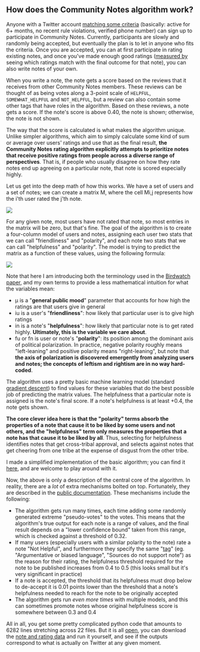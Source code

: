 ## How does the Community Notes algorithm work?

Anyone with a Twitter account [matching some criteria](https://communitynotes.twitter.com/guide/en/contributing/signing-up) (basically: active for 6+ months, no recent rule violations, verified phone number) can sign up to participate in Community Notes. Currently, participants are slowly and randomly being accepted, but eventually the plan is to let in anyone who fits the criteria. Once you are accepted, you can at first participate in rating existing notes, and once you've made enough good ratings ([measured by](https://communitynotes.twitter.com/guide/en/under-the-hood/contributor-scores) seeing which ratings match with the final outcome for that note), you can also write notes of your own.

When you write a note, the note gets a score based on the reviews that it receives from other Community Notes members. These reviews can be thought of as being votes along a 3-point scale of `HELPFUL`, `SOMEWHAT_HELPFUL` and `NOT_HELPFUL`, but a review can also contain some other tags that have roles in the algorithm. Based on these reviews, a note gets a score. If the note's score is above 0.40, the note is shown; otherwise, the note is not shown.

The way that the score is calculated is what makes the algorithm unique. Unlike simpler algorithms, which aim to simply calculate some kind of sum or average over users' ratings and use that as the final result, **the Community Notes rating algorithm explicitly attempts to prioritize notes that receive positive ratings from people across a diverse range of perspectives**. That is, if people who usually disagree on how they rate notes end up agreeing on a particular note, that note is scored especially highly.

Let us get into the deep math of how this works. We have a set of users and a set of notes; we can create a matrix M, where the cell Mi,j represents how the i'th user rated the j'th note.

  

![](https://vitalik.ca/general/2023/08/16/communitynotes.html../../../../images/communitynotes/matrix.png)

  

For any given note, most users have not rated that note, so most entries in the matrix will be zero, but that's fine. The goal of the algorithm is to create a four-column model of users and notes, assigning each user two stats that we can call "friendliness" and "polarity", and each note two stats that we can call "helpfulness" and "polarity". The model is trying to predict the matrix as a function of these values, using the following formula:

  

![](https://vitalik.ca/general/2023/08/16/communitynotes.html../../../../images/communitynotes/formula.png)

  

Note that here I am introducing both the terminology used in the [Birdwatch paper](https://github.com/twitter/communitynotes/blob/main/birdwatch_paper_2022_10_27.pdf), and my own terms to provide a less mathematical intuition for what the variables mean:

- μ is a "**general public mood**" parameter that accounts for how high the ratings are that users give in general
- iu is a user's "**friendliness**": how likely that particular user is to give high ratings
- in is a note's "**helpfulness**": how likely that particular note is to get rated highly. **Ultimately, this is the variable we care about**.
- fu or fn is user or note's "**polarity**": its position among the dominant axis of political polarization. In practice, negative polarity roughly means "left-leaning" and positive polarity means "right-leaning", but note that **the axis of polarization is discovered emergently from analyzing users and notes; the concepts of leftism and rightism are in no way hard-coded**.

The algorithm uses a pretty basic machine learning model (standard [gradient descent](https://en.wikipedia.org/wiki/Gradient_descent)) to find values for these variables that do the best possible job of predicting the matrix values. The helpfulness that a particular note is assigned is the note's final score. If a note's helpfulness is at least +0.4, the note gets shown.

**The core clever idea here is that the "polarity" terms absorb the properties of a note that cause it to be liked by some users and not others, and the "helpfulness" term only measures the properties that a note has that cause it to be liked by all**. Thus, selecting for helpfulness identifies notes that get cross-tribal approval, and selects against notes that get cheering from one tribe at the expense of disgust from the other tribe.

I made a simplified implementation of the basic algorithm; you can find it [here](https://github.com/ethereum/research/blob/master/community_notes_analysis/basic_algo.py), and are welcome to play around with it.

Now, the above is only a description of the central core of the algorithm. In reality, there are a _lot_ of extra mechanisms bolted on top. Fortunately, they are described in the [public documentation](https://communitynotes.twitter.com/guide/en/under-the-hood/ranking-notes). These mechanisms include the following:

- The algorithm gets run many times, each time adding some randomly generated extreme "pseudo-votes" to the votes. This means that the algorithm's true output for each note is a range of values, and the final result depends on a "lower confidence bound" taken from this range, which is checked against a threshold of 0.32.
- If many users (especially users with a similar polarity to the note) rate a note "Not Helpful", and furthermore they specify the same "[tag](https://communitynotes.twitter.com/guide/en/under-the-hood/ranking-notes)" (eg. "Argumentative or biased language", "Sources do not support note") as the reason for their rating, the helpfulness threshold required for the note to be published increases from 0.4 to 0.5 (this looks small but it's very significant in practice)
- If a note is accepted, the threshold that its helpfulness must drop below to de-accept it is 0.01 points lower than the threshold that a note's helpfulness needed to reach for the note to be originally accepted
- The algorithm gets run _even more times_ with multiple models, and this can sometimes promote notes whose original helpfulness score is somewhere between 0.3 and 0.4

All in all, you get some pretty complicated python code that amounts to 6282 lines stretching across 22 files. But it is all [open](https://github.com/twitter/communitynotes), you can download the [note and rating data](https://communitynotes.twitter.com/guide/en/under-the-hood/ranking-notes) and run it yourself, and see if the outputs correspond to what is actually on Twitter at any given moment.
